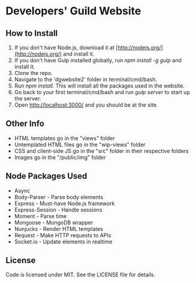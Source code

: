 # Developers' Guild Website

## How to Install

1. If you don't have Node.js, download it at [http://nodejs.org/](http://nodejs.org/) and install it.
2. If you don't have Gulp installed globally, run *npm install -g gulp* and install it.
3. Clone the repo.
4. Navigate to the 'dgwebsite2' folder in terminal/cmd/bash.
5. Run *npm install*. This will install all the packages used in the website.
6. Go back to your first terminal/cmd/bash and run *gulp server* to start up the server.
7. Open [http://localhost:3000/](http://localhost:3000/) and you should be at the site.

## Other Info

- HTML templates go in the "views" folder
- Untemplated HTML files go in the "wip-views" folder
- CSS and client-side JS go in the "src" folder in their respective folders
- Images go in the "/public/img" folder

## Node Packages Used

- Async
- Body-Parser - Parse body elements
- Express - Must-have Node.js framework
- Express-Session - Handle sessions
- Moment - Parse time
- Mongoose - MongoDB wrapper
- Nunjucks - Render HTML templates
- Request - Make HTTP requests to APIs
- Socket.io - Update elements in realtime

## License

Code is licensed under MIT. See the LICENSE file for details.
